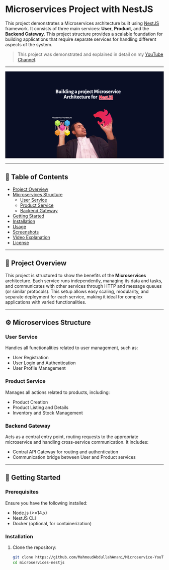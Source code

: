 # Microservices Project with NestJS

This project demonstrates a Microservices architecture built using [NestJS](https://nestjs.com/) framework. It consists of three main services: **User**, **Product**, and the **Backend Gateway**. This project structure provides a scalable foundation for building applications that require separate services for handling different aspects of the system.

> This project was demonstrated and explained in detail on my [YouTube Channel](https://www.youtube.com/@MahmoudAbdullahAnani).

---

![](/cover.png)

---

## 📜 Table of Contents
- [Project Overview](#project-overview)
- [Microservices Structure](#microservices-structure)
  - [User Service](#user-service)
  - [Product Service](#product-service)
  - [Backend Gateway](#backend-gateway)
- [Getting Started](#getting-started)
- [Installation](#installation)
- [Usage](#usage)
- [Screenshots](#screenshots)
- [Video Explanation](#video-explanation)
- [License](#license)

---

## 📝 Project Overview

This project is structured to show the benefits of the **Microservices** architecture. Each service runs independently, managing its data and tasks, and communicates with other services through HTTP and message queues (or similar protocols). This setup allows easy scaling, modularity, and separate deployment for each service, making it ideal for complex applications with varied functionalities.

---

## ⚙️ Microservices Structure

### User Service
Handles all functionalities related to user management, such as:
- User Registration
- User Login and Authentication
- User Profile Management

### Product Service
Manages all actions related to products, including:
- Product Creation
- Product Listing and Details
- Inventory and Stock Management

### Backend Gateway
Acts as a central entry point, routing requests to the appropriate microservice and handling cross-service communication. It includes:
- Central API Gateway for routing and authentication
- Communication bridge between User and Product services

---

## 🚀 Getting Started

### Prerequisites
Ensure you have the following installed:
- Node.js (>=14.x)
- NestJS CLI
- Docker (optional, for containerization)

### Installation

1. Clone the repository:
   ```bash
   git clone https://github.com/MahmoudAbdullahAnani/Microservice-YouTube.git
   cd microservices-nestjs
